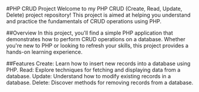#PHP CRUD Project
Welcome to my PHP CRUD (Create, Read, Update, Delete) project repository! This project is aimed at helping you understand and practice the fundamentals of CRUD operations using PHP.

##Overview
In this project, you'll find a simple PHP application that demonstrates how to perform CRUD operations on a database. Whether you're new to PHP or looking to refresh your skills, this project provides a hands-on learning experience.

##Features
Create: Learn how to insert new records into a database using PHP.
Read: Explore techniques for fetching and displaying data from a database.
Update: Understand how to modify existing records in a database.
Delete: Discover methods for removing records from a database.
